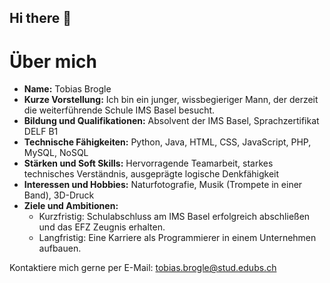 ## Hi there 👋
# Über mich

- **Name:** Tobias Brogle
- **Kurze Vorstellung:** Ich bin ein junger, wissbegieriger Mann, der derzeit die weiterführende Schule IMS Basel besucht.
- **Bildung und Qualifikationen:** Absolvent der IMS Basel, Sprachzertifikat DELF B1
- **Technische Fähigkeiten:** Python, Java, HTML, CSS, JavaScript, PHP, MySQL, NoSQL
- **Stärken und Soft Skills:** Hervorragende Teamarbeit, starkes technisches Verständnis, ausgeprägte logische Denkfähigkeit
- **Interessen und Hobbies:** Naturfotografie, Musik (Trompete in einer Band), 3D-Druck
- **Ziele und Ambitionen:** 
  - Kurzfristig: Schulabschluss am IMS Basel erfolgreich abschließen und das EFZ Zeugnis erhalten.
  - Langfristig: Eine Karriere als Programmierer in einem Unternehmen aufbauen.

Kontaktiere mich gerne per E-Mail: tobias.brogle@stud.edubs.ch
